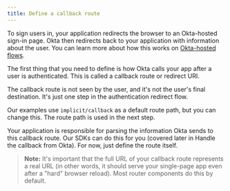 ```yaml
---
title: Define a callback route
---
```

To sign users in, your application redirects the browser to an Okta-hosted sign-in page. Okta then redirects back to your application with information about the user. You can learn more about how this works on [Okta-hosted flows](/docs/concepts/okta-hosted-flows/).

The first thing that you need to define is how Okta calls your app after a user is authenticated. This is called a callback route or redirect URI.

The callback route is not seen by the user, and it's not the user's final destination. It's just one step in the authentication redirect flow.

<StackSelector snippet="define-route"/>

Our examples use `implicit/callback` as a default route path, but you can change this. The route path is used in the next step.

Your application is responsible for parsing the information Okta sends to this callback route. Our SDKs can do this for you (covered later in <GuideLink link="../handle-callback/">Handle the callback from Okta</GuideLink>). For now, just define the route itself.

> **Note:** It's important that the full URL of your callback route represents a real URL (in other words, it should serve your single-page app even after a "hard" browser reload). Most router components do this by default.

<NextSectionLink/>
